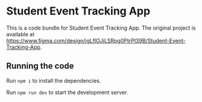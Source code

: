 
  # Student Event Tracking App

  This is a code bundle for Student Event Tracking App. The original project is available at https://www.figma.com/design/jgLflOJjLSRpg0PtrPl39B/Student-Event-Tracking-App.

  ## Running the code

  Run `npm i` to install the dependencies.

  Run `npm run dev` to start the development server.
  